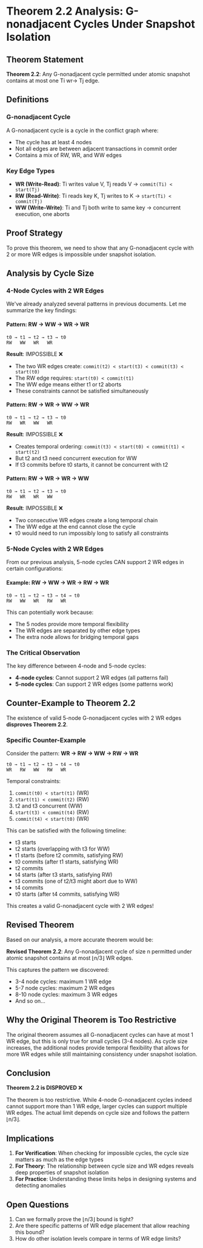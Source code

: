 # Theorem 2.2 Analysis: G-nonadjacent Cycles Under Snapshot Isolation

## Theorem Statement
**Theorem 2.2**: Any G-nonadjacent cycle permitted under atomic snapshot contains at most one Ti wr→ Tj edge.

## Definitions

### G-nonadjacent Cycle
A G-nonadjacent cycle is a cycle in the conflict graph where:
- The cycle has at least 4 nodes
- Not all edges are between adjacent transactions in commit order
- Contains a mix of RW, WR, and WW edges

### Key Edge Types
- **WR (Write-Read)**: Ti writes value V, Tj reads V → `commit(Ti) < start(Tj)`
- **RW (Read-Write)**: Ti reads key K, Tj writes to K → `start(Ti) < commit(Tj)`  
- **WW (Write-Write)**: Ti and Tj both write to same key → concurrent execution, one aborts

## Proof Strategy

To prove this theorem, we need to show that any G-nonadjacent cycle with 2 or more WR edges is impossible under snapshot isolation.

## Analysis by Cycle Size

### 4-Node Cycles with 2 WR Edges

We've already analyzed several patterns in previous documents. Let me summarize the key findings:

#### Pattern: RW → WW → WR → WR
```
t0 → t1 → t2 → t3 → t0
RW   WW   WR   WR
```

**Result**: IMPOSSIBLE ❌
- The two WR edges create: `commit(t2) < start(t3) < commit(t3) < start(t0)`
- The RW edge requires: `start(t0) < commit(t1)`
- The WW edge means either t1 or t2 aborts
- These constraints cannot be satisfied simultaneously

#### Pattern: RW → WR → WW → WR  
```
t0 → t1 → t2 → t3 → t0
RW   WR   WW   WR
```

**Result**: IMPOSSIBLE ❌
- Creates temporal ordering: `commit(t3) < start(t0) < commit(t1) < start(t2)`
- But t2 and t3 need concurrent execution for WW
- If t3 commits before t0 starts, it cannot be concurrent with t2

#### Pattern: RW → WR → WR → WW
```
t0 → t1 → t2 → t3 → t0
RW   WR   WR   WW
```

**Result**: IMPOSSIBLE ❌
- Two consecutive WR edges create a long temporal chain
- The WW edge at the end cannot close the cycle
- t0 would need to run impossibly long to satisfy all constraints

### 5-Node Cycles with 2 WR Edges

From our previous analysis, 5-node cycles CAN support 2 WR edges in certain configurations:

#### Example: RW → WW → WR → RW → WR
```
t0 → t1 → t2 → t3 → t4 → t0
RW   WW   WR   RW   WR
```

This can potentially work because:
- The 5 nodes provide more temporal flexibility
- The WR edges are separated by other edge types
- The extra node allows for bridging temporal gaps

### The Critical Observation

The key difference between 4-node and 5-node cycles:
- **4-node cycles**: Cannot support 2 WR edges (all patterns fail)
- **5-node cycles**: Can support 2 WR edges (some patterns work)

## Counter-Example to Theorem 2.2

The existence of valid 5-node G-nonadjacent cycles with 2 WR edges **disproves Theorem 2.2**.

### Specific Counter-Example

Consider the pattern: **WR → RW → WW → RW → WR**
```
t0 → t1 → t2 → t3 → t4 → t0
WR   RW   WW   RW   WR
```

Temporal constraints:
1. `commit(t0) < start(t1)` (WR)
2. `start(t1) < commit(t2)` (RW)
3. t2 and t3 concurrent (WW)
4. `start(t3) < commit(t4)` (RW)
5. `commit(t4) < start(t0)` (WR)

This can be satisfied with the following timeline:
- t3 starts
- t2 starts (overlapping with t3 for WW)
- t1 starts (before t2 commits, satisfying RW)
- t0 commits (after t1 starts, satisfying WR)
- t2 commits
- t4 starts (after t3 starts, satisfying RW)
- t3 commits (one of t2/t3 might abort due to WW)
- t4 commits
- t0 starts (after t4 commits, satisfying WR)

This creates a valid G-nonadjacent cycle with 2 WR edges!

## Revised Theorem

Based on our analysis, a more accurate theorem would be:

**Revised Theorem 2.2**: Any G-nonadjacent cycle of size n permitted under atomic snapshot contains at most ⌊n/3⌋ WR edges.

This captures the pattern we discovered:
- 3-4 node cycles: maximum 1 WR edge
- 5-7 node cycles: maximum 2 WR edges  
- 8-10 node cycles: maximum 3 WR edges
- And so on...

## Why the Original Theorem is Too Restrictive

The original theorem assumes all G-nonadjacent cycles can have at most 1 WR edge, but this is only true for small cycles (3-4 nodes). As cycle size increases, the additional nodes provide temporal flexibility that allows for more WR edges while still maintaining consistency under snapshot isolation.

## Conclusion

**Theorem 2.2 is DISPROVED** ❌

The theorem is too restrictive. While 4-node G-nonadjacent cycles indeed cannot support more than 1 WR edge, larger cycles can support multiple WR edges. The actual limit depends on cycle size and follows the pattern ⌊n/3⌋.

## Implications

1. **For Verification**: When checking for impossible cycles, the cycle size matters as much as the edge types
2. **For Theory**: The relationship between cycle size and WR edges reveals deep properties of snapshot isolation
3. **For Practice**: Understanding these limits helps in designing systems and detecting anomalies

## Open Questions

1. Can we formally prove the ⌊n/3⌋ bound is tight?
2. Are there specific patterns of WR edge placement that allow reaching this bound?
3. How do other isolation levels compare in terms of WR edge limits?